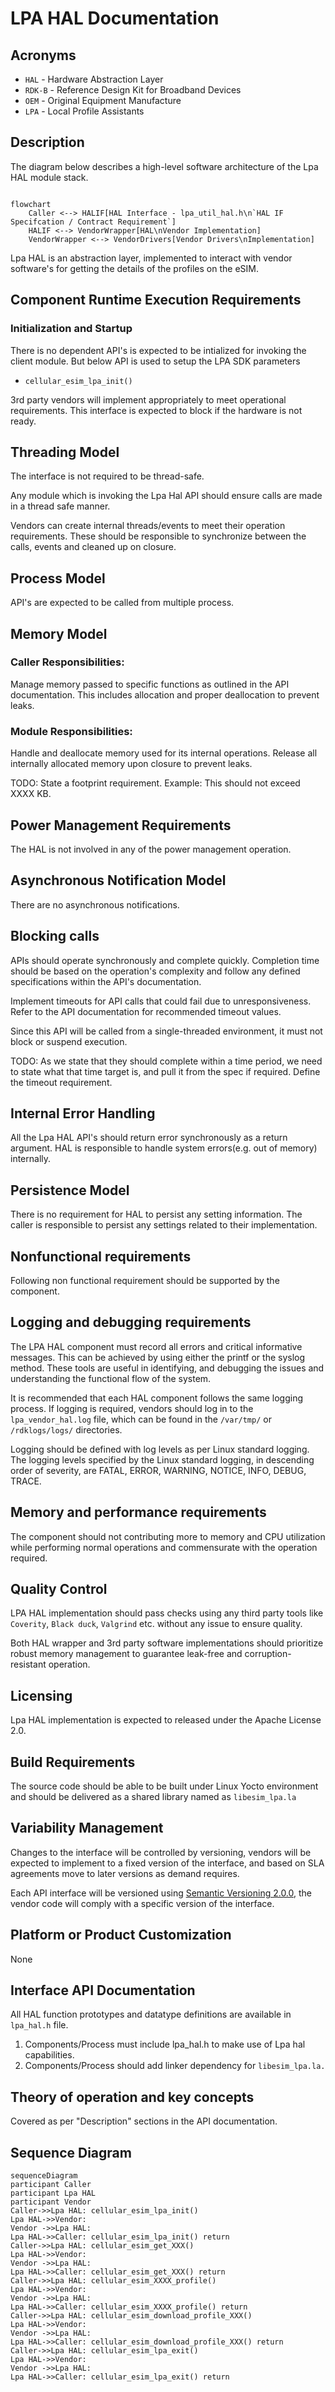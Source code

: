 # LPA HAL Documentation

## Acronyms

- `HAL` \- Hardware Abstraction Layer
- `RDK-B` \- Reference Design Kit for Broadband Devices
- `OEM` \- Original Equipment Manufacture
- `LPA` \- Local Profile Assistants

## Description
The diagram below describes a high-level software architecture of the Lpa HAL module stack. 

```mermaid

flowchart
    Caller <--> HALIF[HAL Interface - lpa_util_hal.h\n`HAL IF Specifcation / Contract Requirement`]
    HALIF <--> VendorWrapper[HAL\nVendor Implementation]
    VendorWrapper <--> VendorDrivers[Vendor Drivers\nImplementation]
```

Lpa HAL is an abstraction layer, implemented to interact with vendor software's for getting the details of the profiles on the eSIM.

## Component Runtime Execution Requirements

### Initialization and Startup

There is no dependent API's is expected to be intialized for invoking the client module. But below API is used to setup the LPA SDK parameters
- `cellular_esim_lpa_init()`

3rd party vendors will implement appropriately to meet operational requirements. This interface is expected to block if the hardware is not ready.


## Threading Model

The interface is not required to be thread-safe.

Any module which is invoking the Lpa Hal API should ensure calls are made in a thread safe manner.

Vendors can create internal threads/events to meet their operation requirements.  These should be responsible to synchronize between the calls, events and cleaned up on closure.

## Process Model

API's are expected to be called from multiple process.

## Memory Model

### Caller Responsibilities:

Manage memory passed to specific functions as outlined in the API documentation. This includes allocation and proper deallocation to prevent leaks.

### Module Responsibilities:

Handle and deallocate memory used for its internal operations.
Release all internally allocated memory upon closure to prevent leaks.

TODO:
State a footprint requirement. Example: This should not exceed XXXX KB.

## Power Management Requirements

The HAL is not involved in any of the power management operation.

## Asynchronous Notification Model

There are no asynchronous notifications.

## Blocking calls

APIs should operate synchronously and complete quickly. Completion time should be based on the operation's complexity and follow any defined specifications within the API's documentation.

Implement timeouts for API calls that could fail due to unresponsiveness. Refer to the API documentation for recommended timeout values.

Since this API will be called from a single-threaded environment, it must not block or suspend execution.

TODO: As we state that they should complete within a time period, we need to state what that time target is, and pull it from the spec if required. Define the timeout requirement.

## Internal Error Handling

All the Lpa HAL API's should return error synchronously as a return argument. HAL is responsible to handle system errors(e.g. out of memory) internally.

## Persistence Model

There is no requirement for HAL to persist any setting information. The caller is responsible to persist any settings related to their implementation.

## Nonfunctional requirements

Following non functional requirement should be supported by the component.

## Logging and debugging requirements

The LPA HAL component must record all errors and critical informative messages. This can be achieved by using either the printf or the syslog method. These tools are useful in identifying, and debugging the issues and understanding the functional flow of the system.

It is recommended that each HAL component follows the same logging process. If logging is required, vendors should log in to the `lpa_vendor_hal.log` file, which can be found in the `/var/tmp/` or `/rdklogs/logs/` directories.  

Logging should be defined with log levels as per Linux standard logging. The logging levels specified by the Linux standard logging, in descending order of severity, are FATAL, ERROR, WARNING, NOTICE, INFO, DEBUG, TRACE.

## Memory and performance requirements

The component should not contributing more to memory and CPU utilization while performing normal operations and commensurate with the operation required.

## Quality Control

LPA HAL implementation should pass checks using any third party tools like `Coverity`, `Black duck`, `Valgrind` etc. without any issue to ensure quality.

Both HAL wrapper and 3rd party software implementations should prioritize robust memory management to guarantee leak-free and corruption-resistant operation.

## Licensing

Lpa HAL implementation is expected to released under the Apache License 2.0. 

## Build Requirements

The source code should be able to be built under Linux Yocto environment and should be delivered as a shared library named as `libesim_lpa.la`
  
## Variability Management

Changes to the interface will be controlled by versioning, vendors will be expected to implement to a fixed version of the interface, and based on SLA agreements move to later versions as demand requires.

Each API interface will be versioned using [Semantic Versioning 2.0.0](https://semver.org/), the vendor code will comply with a specific version of the interface.

## Platform or Product Customization

None

## Interface API Documentation

All HAL function prototypes and datatype definitions are available in `lpa_hal.h` file.
    
1. Components/Process must include lpa_hal.h to make use of Lpa hal capabilities.
2. Components/Process should add linker dependency for `libesim_lpa.la.`

## Theory of operation and key concepts

Covered as per "Description" sections in the API documentation.

## Sequence Diagram

```mermaid
sequenceDiagram
participant Caller
participant Lpa HAL
participant Vendor
Caller->>Lpa HAL: cellular_esim_lpa_init()
Lpa HAL->>Vendor: 
Vendor ->>Lpa HAL: 
Lpa HAL->>Caller: cellular_esim_lpa_init() return
Caller->>Lpa HAL: cellular_esim_get_XXX()
Lpa HAL->>Vendor: 
Vendor ->>Lpa HAL: 
Lpa HAL->>Caller: cellular_esim_get_XXX() return
Caller->>Lpa HAL: cellular_esim_XXXX_profile()
Lpa HAL->>Vendor: 
Vendor ->>Lpa HAL: 
Lpa HAL->>Caller: cellular_esim_XXXX_profile() return
Caller->>Lpa HAL: cellular_esim_download_profile_XXX()
Lpa HAL->>Vendor: 
Vendor ->>Lpa HAL: 
Lpa HAL->>Caller: cellular_esim_download_profile_XXX() return
Caller->>Lpa HAL: cellular_esim_lpa_exit()
Lpa HAL->>Vendor: 
Vendor ->>Lpa HAL: 
Lpa HAL->>Caller: cellular_esim_lpa_exit() return
```
